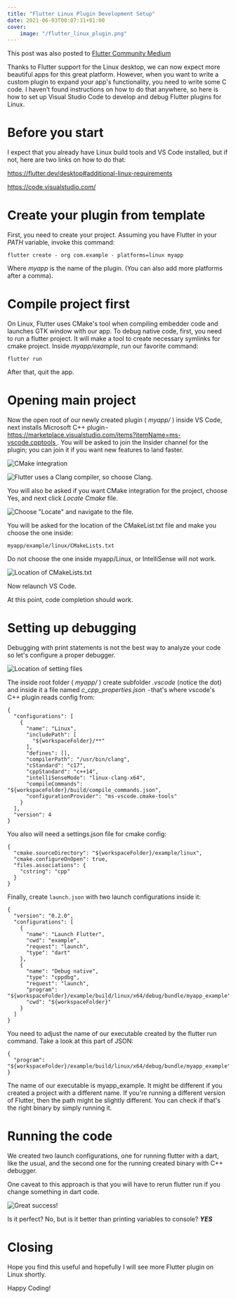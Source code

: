 ```yaml
---
title: "Flutter Linux Plugin Development Setup"
date: 2021-06-03T00:07:31+01:00
cover:
    image: "/flutter_linux_plugin.png"
---
```


This post was also posted to [Flutter Community Medium](https://medium.com/flutter-community/flutter-linux-plugin-development-setup-e30f504baadd)

Thanks to Flutter support for the Linux desktop, we can now expect more beautiful apps for this great platform. However, when you want to write a custom plugin to expand your app's functionality, you need to write some C code. I haven’t found instructions on how to do that anywhere, so here is how to set up Visual Studio Code to develop and debug Flutter plugins for Linux.

# Before you start

I expect that you already have Linux build tools and VS Code installed, but if not, here are two links on how to do that:

https://flutter.dev/desktop#additional-linux-requirements

https://code.visualstudio.com/

# Create your plugin from template

First, you need to create your project. Assuming you have Flutter in your *PATH* variable, invoke this command:

`flutter create - org com.example - platforms=linux myapp`

Where *myapp* is the name of the plugin. (You can also add more platforms after a comma).

# Compile project first

On Linux, Flutter uses CMake's tool when compiling embedder code and launches GTK window with our app. To debug native code, first, you need to run a flutter project. It will make a tool to create necessary symlinks for cmake project. Inside *myapp/example*, run our favorite command:

`flutter run`

After that, quit the app.

# Opening main project

Now the open root of our newly created plugin ( *myapp/* ) inside VS Code, next installs Microsoft C++ plugin - https://marketplace.visualstudio.com/items?itemName=ms-vscode.cpptools . You will be asked to join the Insider channel for the plugin; you can join it if you want new features to land faster.

![CMake integration](/flutter_plugin_01.png#center)

![Flutter uses a Clang compiler, so choose Clang.](/flutter_plugin_02.png#center)

You will also be asked if you want CMake integration for the project, choose Yes, and next click *Locate Cmake* file.

![Choose "Locate" and navigate to the file.](/flutter_plugin_03.png#center)

You will be asked for the location of the CMakeList.txt file and make you choose the one inside:

`myapp/example/linux/CMakeLists.txt`

Do not choose the one inside myapp/Linux, or IntelliSense will not work.

![Location of CMakeLists.txt](/flutter_plugin_04.png#center)

Now relaunch VS Code.

At this point, code completion should work.

# Setting up debugging

Debugging with print statements is not the best way to analyze your code so let's configure a proper debugger.


![Location of setting files](/flutter_plugin_05.png#center)

The inside root folder ( *myapp/* ) create subfolder *.vscode* (notice the dot) and inside it a file named *c_cpp_properties.json*  - that's where vscode's C++ plugin reads config from:

```
{
  "configurations": [
    {
      "name": "Linux",
      "includePath": [
        "${workspaceFolder}/**"
      ],
      "defines": [],
      "compilerPath": "/usr/bin/clang",
      "cStandard": "c17",
      "cppStandard": "c++14",
      "intelliSenseMode": "linux-clang-x64",
      "compileCommands": "${workspaceFolder}/build/compile_commands.json",
      "configurationProvider": "ms-vscode.cmake-tools"
    }
  ],
  "version": 4
}
```

You also will need a settings.json file for cmake config:


```
{
  "cmake.sourceDirectory": "${workspaceFolder}/example/linux",
  "cmake.configureOnOpen": true,
  "files.associations": {
    "cstring": "cpp"
  }
}
```

Finally, create `launch.json` with two launch configurations inside it:

```
{
  "version": "0.2.0",
  "configurations": [
    {
      "name": "Launch Flutter",
      "cwd": "example",
      "request": "launch",
      "type": "dart"
    },
    {
      "name": "Debug native",
      "type": "cppdbg",
      "request": "launch",
      "program": "${workspaceFolder}/example/build/linux/x64/debug/bundle/myapp_example",
      "cwd": "${workspaceFolder}"
    }
  ]
}
```

You need to adjust the name of our executable created by the flutter run command. Take a look at this part of JSON:

```
{
  "program": "${workspaceFolder}/example/build/linux/x64/debug/bundle/myapp_example"
}
```

The name of our executable is myapp_example. It might be different if you created a project with a different name. If you're running a different version of Flutter, then the path might be slightly different. You can check if that's the right binary by simply running it.

# Running the code

We created two launch configurations, one for running flutter with a dart, like the usual, and the second one for the running created binary with C++ debugger.

One caveat to this approach is that you will have to rerun flutter run if you change something in dart code.

![Great success!](/flutter_plugin_06.png#center)

Is it perfect? No, but is it better than printing variables to console? ***YES***

# Closing

Hope you find this useful and hopefully I will see more Flutter plugin on Linux shortly.

Happy Coding!